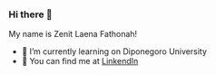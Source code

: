 ### Hi there 👋
My name is Zenit Laena Fathonah!
- 🌱 I’m currently learning on Diponegoro University 
- 💬 You can find me at [LinkendIn](www.linkedin.com/in/zenitlaena)

